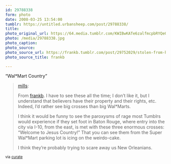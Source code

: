 ```yaml
---
id: 29788338
form: photo
date: 2008-03-25 13:54:00
tumblr: https://untitled.urbansheep.com/post/29788338/
title:
photo_original_url: https://64.media.tumblr.com/KWIBwKATe6zalfmcpbRYQeOj_640.jpg
photo: /media/29788338.jpg
photo_caption: 
photo_source:
photo_source_url: https://frankb.tumblr.com/post/29752029/stolen-from-here-for-mills
photo_source_title: frankb

---
```


<p>“Wal*Mart Country”</p>

<blockquote><p><a href="http://mills.tumblr.com/post/29753349">mills</a>:</p>
<p>From <a href="http://frankb.tumblr.com/post/29752029">frankb</a>. I have to see these all the time; I don’t like it, but I understand that believers have their property and their rights, etc. Indeed, I’d rather see big crosses than big Wal*Marts.</p>  <p>I think it would be funny to see the paroxysms of rage most Tumblrs would experience if they set foot in Baton Rouge, where entry into the city via I-10, from the east, is met with these three enormous crosses: “Welcome to Jesus Country!” That you can see them from the Super Wal*Mart parking lot is icing on the weirdo-cake.</p> <p>I think they’re probably trying to scare away us New Orleanians. </p>
</blockquote>

<p><small>via <a href="http://curate.tumblr.com/post/29773915">curate</a></small></p>
